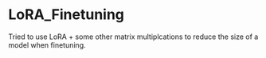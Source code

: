 # LoRA_Finetuning

Tried to use LoRA + some other matrix multiplcations to reduce the size of a model when finetuning.
